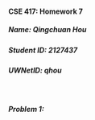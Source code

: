 #### CSE 417: Homework 7
##### Name: Qingchuan Hou
##### Student ID: 2127437
##### UWNetID: qhou

</br>

##### Problem 1:
